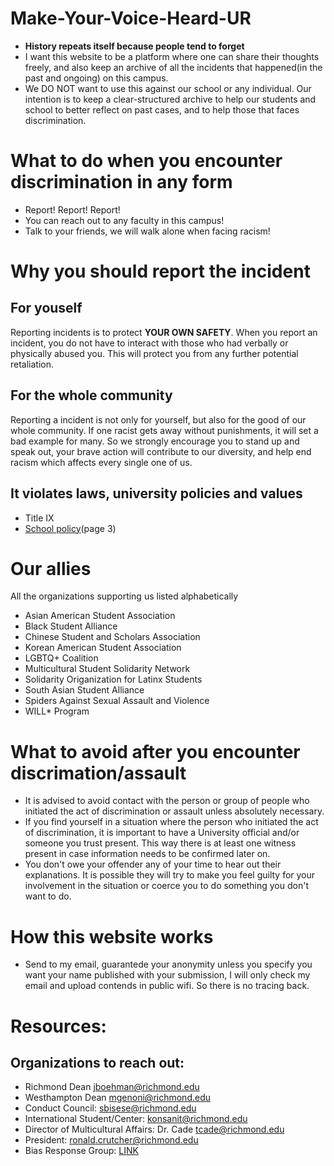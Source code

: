 # Make-Your-Voice-Heard-UR
- **History repeats itself because people tend to forget**
- I want this website to be a platform where one can share their thoughts freely, and also keep an archive of all the incidents that happened(in the past and ongoing) on this campus.
- We DO NOT want to use this against our school or any individual. Our intention is to keep a clear-structured archive to help our students and school to better reflect on past cases, and to help those that faces discrimination.


# What to do when you encounter discrimination in any form 
- Report! Report! Report!
- You can reach out to any faculty in this campus! 
- Talk to your friends, we will walk alone when facing racism!

# Why you should report the incident 

For youself
--- 
Reporting incidents is to protect **YOUR OWN SAFETY**.
When you report an incident, you do not have to interact with those who had verbally or physically abused you. This will protect you from any further potential retaliation.

For the whole community
---
Reporting a incident is not only for yourself, but also for the good of our whole community. If one racist gets away without punishments, it will set a bad example for many.
So we strongly encourage you to stand up and speak out, your brave action will contribute to our diversity, and help end racism which affects every single one of us.

It violates laws, university policies and values 
---
-   Title IX
-  [School policy](https://policy.richmond.edu/documents/policy-pdfs/Public/Governance/policy_prohibiting_discrimination_and_harrassment_for_students.pdf)(page 3)

# Our allies
All the organizations supporting us listed alphabetically
- Asian American Student Association 
- Black Student Alliance
- Chinese Student and Scholars Association
- Korean American Student Association
- LGBTQ+ Coalition
- Multicultural Student Solidarity Network
- Solidarity Origanization for Latinx Students 
- South Asian Student Alliance
- Spiders Against Sexual Assault and Violence
- WILL* Program

# What to avoid after you encounter discrimation/assault
- It is advised to avoid contact with the person or group of people who initiated the act of discrimination or assault unless absolutely necessary. 
- If you find yourself in a situation where the person who initiated the act of discrimination, it is important to have a University official and/or someone you trust present. This way there is at least one witness present in case information needs to be confirmed later on. 
- You don't owe your offender any of your time to hear out their explanations. It is possible they will try to make you feel guilty for your involvement in the situation or coerce you to do something you don't want to do. 

# How this website works 
-  Send to my email, guarantede your anonymity unless you specify you want your name published with your submission, I will only check my email and upload contends in public wifi. So there is no tracing back.


# Resources:
## Organizations to reach out:
- Richmond Dean jboehman@richmond.edu
- Westhampton Dean mgenoni@richmond.edu 
- Conduct Council: sbisese@richmond.edu
- International Student/Center: konsanit@richmond.edu 
- Director of Multicultural Affairs: Dr. Cade tcade@richmond.edu
- President: ronald.crutcher@richmond.edu 
- Bias Response Group: [LINK](https://cm.maxient.com/reportingform.php?UnivofRichmond&layout_id=18)
